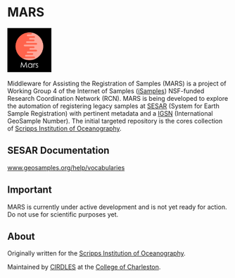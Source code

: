 

# MARS

<img src="https://github.com/CIRDLES/DRAKE/blob/master/logos/MARS/MarsLogo.png" width="100">

Middleware for Assisting the Registration of Samples (MARS) is a project of Working Group 4 of the Internet of Samples  ([iSamples](http://earthcube.org/group/isamples)) NSF-funded Research Coordination Network (RCN).  MARS is being developed to explore the automation of registering legacy samples at [SESAR](http://www.geosamples.org/) (System for Earth Sample Registration) with pertinent metadata and a [IGSN](http://www.geosamples.org/igsnabout) (International GeoSample Number).  The initial targeted repository is the cores collection of [Scripps Institution of Oceanography](https://scripps.ucsd.edu).

SESAR Documentation
-------------------

www.geosamples.org/help/vocabularies

Important
---------

MARS is currently under active development and is not yet ready for action. Do
not use for scientific purposes yet.

About
-----

Originally written for the
[Scripps Institution of Oceanography](https://scripps.ucsd.edu).

Maintained by [CIRDLES](https://cirdles.org) at the
[College of Charleston](https://cofc.edu).